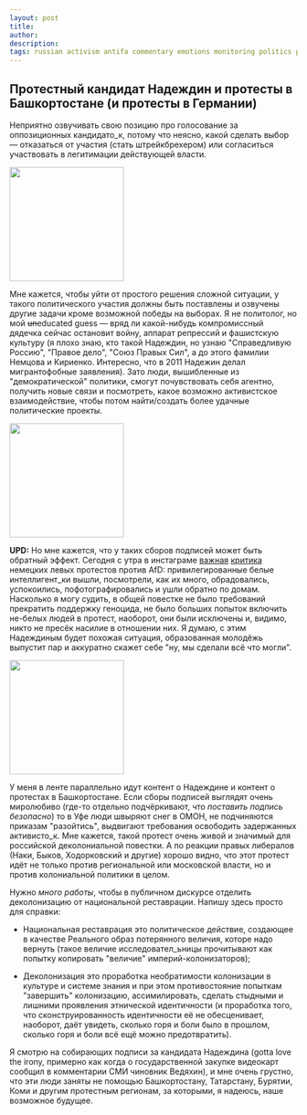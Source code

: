 ```yaml
---
layout: post
title: 
author:
description: 
tags: russian activism antifa commentary emotions monitoring politics practices palestine links
---
```


## Протестный кандидат Надеждин и протесты в Башкортостане (и протесты в Германии)

Неприятно озвучивать свою позицию про голосование за оппозиционных кандидато_к, потому что неясно, какой сделать выбор — отказаться от участия (стать штрейкбрехером) или согласиться участвовать в легитимации действующей власти. 

<img height="200" src="https://novayagazeta.eu/static/records/ebf0a2a5b2674edeb2875b835ba325eb.jpeg">

Мне кажется, чтобы уйти от простого решения сложной ситуации, у такого политического участия должны быть поставлены и озвучены другие задачи кроме возможной победы на выборах. Я не политолог, но мой ~~un~~educated guess — вряд ли какой-нибудь компромиссный дядечка сейчас остановит войну, аппарат репрессий и фашистскую культуру (я плохо знаю, кто такой Надеждин, но узнаю "Справедливую Россию", "Правое дело", "Союз Правых Сил", а до этого фамилии Немцова и Кириенко. Интересно, что в 2011 Надежин делал мигрантофобные заявления). Зато люди, вышибленные из "демократической" политики, смогут почувствовать себя агентно, получить новые связи и посмотреть, какое возможно активистское взаимодействие, чтобы потом найти/создать более удачные политические проекты. 

<img height="200" src="https://github.com/sansmerde/sansmerde.github.io/assets/156181842/be611404-c25e-41fa-8a56-188506b244a1">

**UPD:** Но мне кажется, что у таких сборов подписей может быть обратный эффект. Сегодня с утра в инстаграме [важная](https://www.instagram.com/p/C2X87D7Nvip/) [критика](https://www.instagram.com/p/C2ZvM6gsHY4/?img_index=1) немецких левых протестов против AfD: привилегированные белые интеллигент_ки вышли, посмотрели, как их много, обрадовались, успокоились, пофотографировались и ушли обратно по домам. Насколько я могу судить, в общей повестке не было требований прекратить поддержку геноцида, не было больших попыток включить не-белых людей в протест, наоборот, они были исключены и, видимо, никто не пресёк насилие в отношении них. Я думаю, с этим Надеждиным будет похожая ситуация, образованная молодёжь выпустит пар и аккуратно скажет себе "ну, мы сделали всё что могли".

<img height="200" src="https://i.ytimg.com/vi/KQ4I8yXz9n4/hq720.jpg?sqp=-oaymwEhCK4FEIIDSFryq4qpAxMIARUAAAAAGAElAADIQj0AgKJD&rs=AOn4CLDBegS3i891FrnwuNE50SBQqyH2kA">

У меня в ленте параллельно идут контент о Надеждине и контент о протестах в Башкортостане. Если сборы подписей выглядят очень миролюбиво (где-то отдельно подчёркивают, что _поставить подпись безопасно_) то в Уфе люди швыряют снег в ОМОН, не подчиняются приказам "разойтись", выдвигают требования освободить задержанных активисто_к. Мне кажется, такой протест очень живой и значимый для российской деколониальной повестки. А по реакции правых либералов (Наки, Быков, Ходорковский и другие) хорошо видно, что этот протест идёт не только против региональной или московской власти, но и против колониальной политики в целом. 

Нужно _много работы_, чтобы в публичном дискурсе отделить деколонизацию от национальной реставрации. Напишу здесь просто для справки: 
- Национальная реставрация это политическое действие, создающее в качестве Реального образ потерянного величия, которе надо вернуть (такое величие исследовател_ьницы прочитывают как попытку копировать "величие" империй-колонизаторов); 

- Деколонизация это проработка необратимости колонизации в культуре и системе знания и при этом противостояние попыткам "завершить" колонизацию, ассимилировать, сделать стыдными и лишними проявления этнической идентичности (и проработка того, что сконструированность идентичности её не обесценивает, наоборот, даёт увидеть, сколько горя и боли было в прошлом, сколько горя и боли всё ещё можно предотвратить).

Я смотрю на собирающих подписи за кандидата Надеждина (gotta love the irony, примерно как когда о государственной закупке видеокарт сообщил в комментарии СМИ чиновник Ведяхин), и мне очень грустно, что эти люди заняты не помощью Башкортостану, Татарстану, Бурятии, Коми и другим протестным регионам, за которыми, я надеюсь, наше возможное будущее. 
